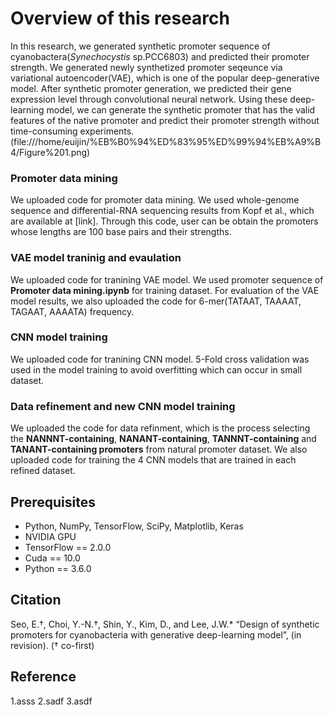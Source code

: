 # Overview of this research
In this research, we generated synthetic promoter sequence of cyanobactera(*Synechocystis* sp.PCC6803) and predicted their promoter strength. We generated newly synthetized promoter seqeunce via variational autoencoder(VAE), which is one of the popular deep-generative model. After synthetic promoter generation, we predicted their gene expression level through convolutional neural network. Using these deep-learning model, we can generate the synthetic promoter that has the valid features of the native promoter and predict their promoter strength without time-consuming experiments.
(file:///home/euijin/%EB%B0%94%ED%83%95%ED%99%94%EB%A9%B4/Figure%201.png)

### Promoter data mining
We uploaded code for promoter data mining. We used whole-genome sequence and differential-RNA sequencing results from Kopf et al., which are available at [link]. Through this code, user can be obtain the promoters whose lengths are 100 base pairs and their strengths.  

### VAE model traninig and evaulation
We uploaded code for tranining VAE model. We used promoter sequence of **Promoter data mining.ipynb** for training dataset. For evaluation of the VAE model results, we also uploaded the code for 6-mer(TATAAT, TAAAAT, TAGAAT, AAAATA) frequency.

### CNN model training
We uploaded code for tranining CNN model. 5-Fold cross validation was used in the model training to avoid overfitting which can occur in small dataset. 

### Data refinement and new CNN model training
We uploaded the code for data refinment, which is the process selecting the **NANNNT-containing**, **NANANT-containing**, **TANNNT-containing** and **TANANT-containing promoters** from natural promoter dataset. We also uploaded code for training the 4 CNN models that are trained in each refined dataset.

## Prerequisites
- Python, NumPy, TensorFlow, SciPy, Matplotlib, Keras
- NVIDIA GPU
- TensorFlow == 2.0.0
- Cuda == 10.0
- Python == 3.6.0

## Citation
Seo, E.†, Choi, Y.-N.†, Shin, Y., Kim, D., and Lee, J.W.* “Design of synthetic promoters for cyanobacteria with generative deep-learning model”, (in revision). († co-first)

## Reference
1.asss
2.sadf
3.asdf
